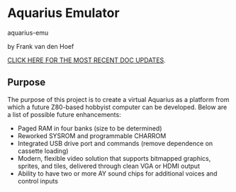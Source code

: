 # Aquarius Emulator
aquarius-emu

by Frank van den Hoef

[CLICK HERE FOR THE MOST RECENT DOC UPDATES](docs/aquarius_plus.md).

## Purpose
The purpose of this project is to create a virtual Aquarius as a platform from which a future Z80-based hobbyist computer can be developed. Below are a list of possible future enhancements:
* Paged RAM in four banks (size to be determined)
* Reworked SYSROM and programmable CHARROM
* Integrated USB drive port and commands (remove dependence on cassette loading)
* Modern, flexible video solution that supports bitmapped graphics, sprites, and tiles, delivered through clean VGA or HDMI output
* Ability to have two or more AY sound chips for additional voices and control inputs
